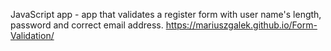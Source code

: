 JavaScript app - app that validates a register form with user name's length, password and correct email address.
https://mariuszgalek.github.io/Form-Validation/

